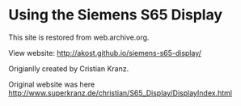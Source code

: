 # Using the Siemens S65 Display

This site is restored from web.archive.org.

View website: http://akost.github.io/siemens-s65-display/

Origianlly created by Cristian Kranz. 

Original website was here http://www.superkranz.de/christian/S65_Display/DisplayIndex.html

